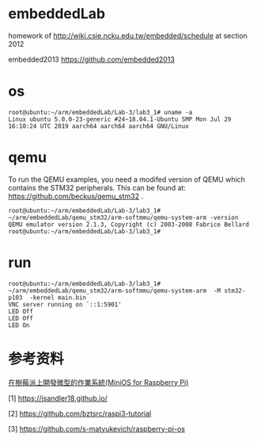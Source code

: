 # embeddedLab 
homework of http://wiki.csie.ncku.edu.tw/embedded/schedule at section 2012

embedded2013  https://github.com/embedded2013

# os

```
root@ubuntu:~/arm/embeddedLab/Lab-3/lab3_1# uname -a
Linux ubuntu 5.0.0-23-generic #24~18.04.1-Ubuntu SMP Mon Jul 29 16:10:24 UTC 2019 aarch64 aarch64 aarch64 GNU/Linux
```

# qemu
To run the QEMU examples, you need a modifed version of QEMU which contains the
STM32 peripherals.  This can be found at: https://github.com/beckus/qemu_stm32 .

```
root@ubuntu:~/arm/embeddedLab/Lab-3/lab3_1# ~/arm/embeddedLab/qemu_stm32/arm-softmmu/qemu-system-arm -version
QEMU emulator version 2.1.3, Copyright (c) 2003-2008 Fabrice Bellard
root@ubuntu:~/arm/embeddedLab/Lab-3/lab3_1# 
```
# run

```
root@ubuntu:~/arm/embeddedLab/Lab-3/lab3_1# ~/arm/embeddedLab/qemu_stm32/arm-softmmu/qemu-system-arm  -M stm32-p103  -kernel main.bin
VNC server running on `::1:5901'
LED Off
LED Off
LED On
```

# 参考资料
[在樹莓派上開發微型的作業系統(MiniOS for Raspberry Pi)](https://yunlinsong.blogspot.com/2019/05/minios-for-raspberry-pi.html)

[1] https://jsandler18.github.io/

[2] https://github.com/bztsrc/raspi3-tutorial

[3] https://github.com/s-matyukevich/raspberry-pi-os
